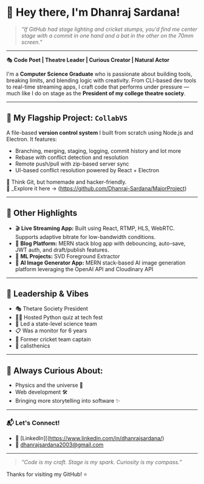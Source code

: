 # 👋 Hey there, I'm Dhanraj Sardana!

> _“If GitHub had stage lighting and cricket stumps, you'd find me center stage with a commit in one hand and a bat in the other on the 70mm screen.”_

---

🎭 **Code Poet | Theatre Leader | Curious Creator | Natural Actor**

I'm a **Computer Science Graduate** who is  passionate about building tools, breaking limits, and blending logic with creativity. From CLI-based dev tools to real-time streaming apps, I craft code that performs under pressure — much like I do on stage as the **President of my college theatre society**.

---

## 🔧 My Flagship Project: `CollabVS`

A file-based **version control system** I built from scratch using Node.js and Electron. It features:

- Branching, merging, staging, logging, commit history and lot more
- Rebase with conflict detection and resolution
- Remote push/pull with zip-based server sync
- UI-based conflict resolution powered by React + Electron

📁 Think Git, but homemade and hacker-friendly.  
📌 _Explore it here → (https://github.com/Dhanraj-Sardana/MajorProject)

---

## 🚀 Other Highlights

- 🎬 **Live Streaming App:** Built using React, RTMP, HLS, WebRTC. Supports adaptive bitrate for low-bandwidth conditions.
- 📸 **Blog Platform:** MERN stack blog app with debouncing, auto-save, JWT auth, and draft/publish features.
- 🧠 **ML Projects:** SVD Foreground Extractor
- 👀 **AI Image Generator App:** MERN stack-based AI image generation platform leveraging the OpenAI API and Cloudinary API 
---

## 👑 Leadership & Vibes

- 🎭 Thetare Society President  
- 👨‍🏫 Hosted Python quiz at tech fest  
- 🧪 Led a state-level science team  
- 📋 Was a monitor for 6 years  
- 🏏 Former cricket team captain  
- 💪 calisthenics

---

## 🔭 Always Curious About:

- Physics and the universe 🌌  
- Web development 🛠️  
- Bringing more storytelling into software ✨

---

### 📬 Let's Connect!

- 🔗 [LinkedIn][(https://www.linkedin.com/in/dhanrajsardana/) 
- 📧 dhanrajsardana2003@gmail.com

---

> _“Code is my craft. Stage is my spark. Curiosity is my compass.”_

Thanks for visiting my GitHub! ⭐  
